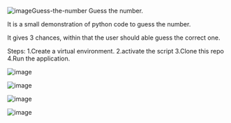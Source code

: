 ![image](https://github.com/user-attachments/assets/0f7f2987-7dfa-41ce-ab0c-b59a395047bf)Guess-the-number
Guess the number.

It is a small demonstration of python code to guess the number.

It gives 3 chances, within that the user should able  guess the correct one.

Steps:
1.Create a virtual environment.
2.activate the script
3.Clone this repo
4.Run the application.

![image](https://github.com/user-attachments/assets/f92f501a-2948-4b7f-b965-a114ae7afea7)

![image](https://github.com/user-attachments/assets/5cf5d6e4-4745-4295-953d-8088d1e511b0)

![image](https://github.com/user-attachments/assets/39cd5645-37ea-4dae-8aa4-b3faba1a52ba)

![image](https://github.com/user-attachments/assets/b36ed48b-79dd-4225-9072-03f8fff44ebc)

